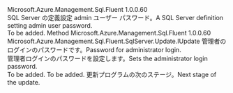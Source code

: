 <Type Name="IWithAdministratorPassword" FullName="Microsoft.Azure.Management.Sql.Fluent.SqlServer.Update.IWithAdministratorPassword">
  <TypeSignature Language="C#" Value="public interface IWithAdministratorPassword" />
  <TypeSignature Language="ILAsm" Value=".class public interface auto ansi abstract IWithAdministratorPassword" />
  <TypeSignature Language="DocId" Value="T:Microsoft.Azure.Management.Sql.Fluent.SqlServer.Update.IWithAdministratorPassword" />
  <TypeSignature Language="VB.NET" Value="Public Interface IWithAdministratorPassword" />
  <TypeSignature Language="F#" Value="type IWithAdministratorPassword = interface" />
  <AssemblyInfo>
    <AssemblyName>Microsoft.Azure.Management.Sql.Fluent</AssemblyName>
    <AssemblyVersion>1.0.0.60</AssemblyVersion>
  </AssemblyInfo>
  <Interfaces />
  <Docs>
    <summary>
            <span data-ttu-id="305a2-101">SQL Server の定義設定 admin ユーザー パスワード。</span><span class="sxs-lookup"><span data-stu-id="305a2-101">A SQL Server definition setting admin user password.</span></span>
            </summary>
    <remarks>To be added.</remarks>
  </Docs>
  <Members>
    <Member MemberName="WithAdministratorPassword">
      <MemberSignature Language="C#" Value="public Microsoft.Azure.Management.Sql.Fluent.SqlServer.Update.IUpdate WithAdministratorPassword (string administratorLoginPassword);" />
      <MemberSignature Language="ILAsm" Value=".method public hidebysig newslot virtual instance class Microsoft.Azure.Management.Sql.Fluent.SqlServer.Update.IUpdate WithAdministratorPassword(string administratorLoginPassword) cil managed" />
      <MemberSignature Language="DocId" Value="M:Microsoft.Azure.Management.Sql.Fluent.SqlServer.Update.IWithAdministratorPassword.WithAdministratorPassword(System.String)" />
      <MemberSignature Language="VB.NET" Value="Public Function WithAdministratorPassword (administratorLoginPassword As String) As IUpdate" />
      <MemberSignature Language="F#" Value="abstract member WithAdministratorPassword : string -&gt; Microsoft.Azure.Management.Sql.Fluent.SqlServer.Update.IUpdate" Usage="iWithAdministratorPassword.WithAdministratorPassword administratorLoginPassword" />
      <MemberType>Method</MemberType>
      <AssemblyInfo>
        <AssemblyName>Microsoft.Azure.Management.Sql.Fluent</AssemblyName>
        <AssemblyVersion>1.0.0.60</AssemblyVersion>
      </AssemblyInfo>
      <ReturnValue>
        <ReturnType>Microsoft.Azure.Management.Sql.Fluent.SqlServer.Update.IUpdate</ReturnType>
      </ReturnValue>
      <Parameters>
        <Parameter Name="administratorLoginPassword" Type="System.String" />
      </Parameters>
      <Docs>
        <param name="administratorLoginPassword"><span data-ttu-id="305a2-102">管理者のログインのパスワードです。</span><span class="sxs-lookup"><span data-stu-id="305a2-102">Password for administrator login.</span></span></param>
        <summary>
            <span data-ttu-id="305a2-103">管理者ログインのパスワードを設定します。</span><span class="sxs-lookup"><span data-stu-id="305a2-103">Sets the administrator login password.</span></span>
            </summary>
        <returns>To be added.</returns>
        <remarks>To be added.</remarks>
        <return><span data-ttu-id="305a2-104">更新プログラムの次のステージ。</span><span class="sxs-lookup"><span data-stu-id="305a2-104">Next stage of the update.</span></span></return>
      </Docs>
    </Member>
  </Members>
</Type>